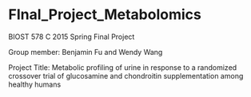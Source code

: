 # FInal_Project_Metabolomics

BIOST 578 C 2015 Spring Final Project

Group member: Benjamin Fu and Wendy Wang

Project Title: Metabolic profiling of urine in response to a randomized crossover trial of glucosamine and chondroitin supplementation among healthy humans
